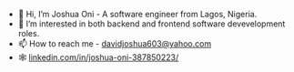 - 👋 Hi, I’m Joshua Oni - A software engineer from Lagos, Nigeria.
- 👀 I’m interested in both backend and frontend software devevelopment roles.
- 📫 How to reach me - [davidjoshua603@yahoo.com](mailto:davidjoshua603@gmail.com)
- 🕸 [linkedin.com/in/joshua-oni-387850223/](https://www.linkedin.com/in/joshua-oni-387850223/)

<!---
joshuaoni/joshuaoni is a ✨ special ✨ repository because its `README.md` (this file) appears on your GitHub profile.
You can click the Preview link to take a look at your changes.
--->
